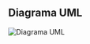 ## Diagrama UML
<img src="https://uml.planttext.com/plantuml/png/ZLJ1QYCn3BqFp3-ON08BEUmrBAMXtOM5TWajx5snrQd1Omss9nHAFwZViJ-syaoIsevJUfePwKbwUfBcsWTmOUnDsxJDKjmOy1wzsEnyS130jmrChp886NrYYzuJYDUs4M8bj5gBExBT_6MfnxLu34uVBN9uoWq13JwHBM3OWpOVfhT8fgZxW9rc0zKhA-PwH4Ix17CB0G-fbkAd3Lg1uiwsN4Bg0JItTipi1x8UzcWsLlTW1Bu4jAhibKteK5B1SqxoQ-IiPC5fkX0kmNMKj-t1n82rkALnPp1BUA3oHPsv1PIwCB9wa5ic3TRYjmtOeJkGm9U2re0-uJHX0eJH5uqlJpFnulxVkzAIJfe-mgYmKBESu3D_aUEeUuonEOSzI6s1IzunwiVikPfTOD1rkkwJserLPwBi3GzxD07-Oa3syWJW8iUUWjuNrAR3wD46Uk1ju1SMjO3GpgFZ5WZFHVjOHOLYCv2c8x59XpdpL-Uko4E7VM54BrbNg6_g5hhFQkp1aCkd7u_h59LTroI77YZnLYfkkgZH9pLZWGHqLk9IGt433KntDmNo-fqVy-BxGdnRhSJYp-9mL6rJSIKRM_LNjYPII1SzXIUpZB3QpgNmau2NeH79ZqIdc3ZzxsITvh1h_kAV_7y0" alt="Diagrama UML">
